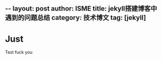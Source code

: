 --
layout: post
author: ISME
title: jekyll搭建博客中遇到的问题总结
category: 技术博文
tag: [jekyll]
---

# Just
Test
fuck
you
